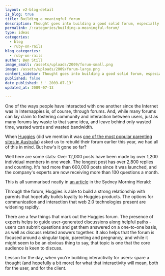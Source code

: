 ```yaml
---
layout: v2-blog-detail
is_blog: true
title: Building a meaningful forum
description: Thought goes into building a good solid forum, especially one with high traffic (like the one we built for Huggies). Here are some things to consider.
permalink: /:categories/building-a-meaningful-forum/
type: ideas
categories:
  - blog
  - ruby-on-rails
blog_categories:
  - ruby-on-rails
author: Ben Still
image_small: /assets/uploads/2009/forum-small.png
image: /assets/uploads/2009/forum-large.png
content_sidebar: Thought goes into building a good solid forum, especially one with high traffic (like the one we built for Huggies). Here are some things to consider.
published: false
date_published: ! ' 2009-07-13'
updated_at: 2009-07-13

---
```


One of the ways people have interacted with one another since the Internet was in Internappies is, of course, through forums. And, while many forums can lay claim to fostering community and interaction between users, just as many forums lay waste to that same idea, and leave behind only wasted time, wasted words and wasted bandwidth.

When [Huggies](http://www.huggies.com.au) (did we mention it was [one of the most popular parenting sites in Australia](/portfolio/huggies/)) asked us to rebuild their forum earlier this year, we had all of this in mind. But how's it gone so far?

Well here are some stats: Over 12,000 posts have been made by over 1,200 individual members in one week. The longest post has over 2,800 replies and counting. It's had more than 600,000 posts since it was launched, and the company's experts are now receiving more than 100 questions a month.

This is all summarised neatly in [an article](http://www.smh.com.au/news/biztech/its-web-take-20/2007/05/14/1178995074605.html?page=fullpage#contentSwap1) in the Sydney Morning Herald:

Through the forum, Huggies is able to build a strong relationship with parents that hopefully builds loyalty to Huggies products. The options for communication and interaction that web 2.0 technologies present are widening rapidly.

There are a few things that mark out the Huggies forum. The presence of experts helps to guide user-generated discussions along helpful paths - users can submit questions and get them answered on a one-to-one basis, as well as discuss related answers together. It also helps that the forum is focused around a singular topic, parenting and pregnancy, and while it might seem to be an obvious thing to say, that topic is one that the core audience is keen to discuss.

Lesson for the day, when you're building interactivity for users: spare a thought (and hopefully a bit more) for what that interactivity will mean, both for the user, and for the client.
